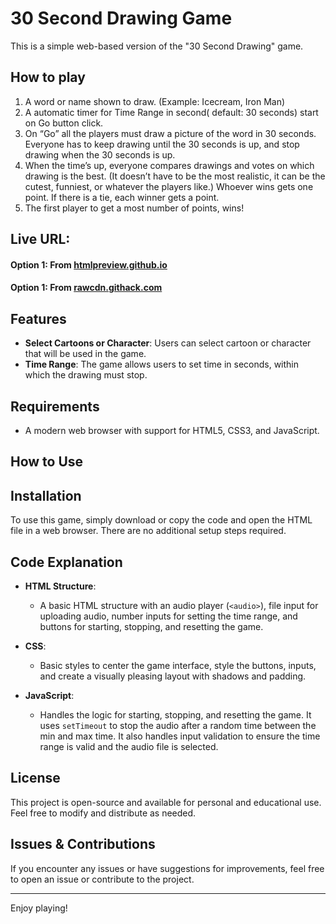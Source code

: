 # 30 Second Drawing Game

This is a simple web-based version of the "30 Second Drawing" game.

## How to play
1. A word or name shown to draw. (Example: Icecream, Iron Man)
2. A automatic timer for Time Range in second( default: 30 seconds) start on Go button click.
3. On “Go” all the players must draw a picture of the word in 30 seconds. Everyone has to keep drawing until the 30 seconds is up, and stop drawing when the 30 seconds is up.
4.  When the time’s up, everyone compares drawings and votes on which drawing is the best. (It doesn’t have to be the most realistic, it can be the cutest, funniest, or whatever the players like.)  Whoever wins gets one point.  If there is a tie, each winner gets a point.
5. The first player to get a most number of points, wins!

## Live URL: 
#### Option 1: From [htmlpreview.github.io](https://htmlpreview.github.io/?https://github.com/KhemnarMayuresh/Tools/blob/main/30%20Second%20Drawing%20Game/30sDrawingGame.html)

#### Option 1: From [rawcdn.githack.com](https://rawcdn.githack.com/KhemnarMayuresh/Tools/blob/main/30%20Second%20Drawing%20Game/30sDrawingGame.html)


## Features

- **Select Cartoons or Character**: Users can select cartoon or character that will be used in the game.
- **Time Range**: The game allows users to set time in seconds, within which the drawing must stop.

## Requirements

- A modern web browser with support for HTML5, CSS3, and JavaScript.

## How to Use

## Installation

To use this game, simply download or copy the code and open the HTML file in a web browser. There are no additional setup steps required.

## Code Explanation

- **HTML Structure**:
  - A basic HTML structure with an audio player (`<audio>`), file input for uploading audio, number inputs for setting the time range, and buttons for starting, stopping, and resetting the game.
  
- **CSS**:
  - Basic styles to center the game interface, style the buttons, inputs, and create a visually pleasing layout with shadows and padding.

- **JavaScript**:
  - Handles the logic for starting, stopping, and resetting the game. It uses `setTimeout` to stop the audio after a random time between the min and max time. It also handles input validation to ensure the time range is valid and the audio file is selected.

## License

This project is open-source and available for personal and educational use. Feel free to modify and distribute as needed.

## Issues & Contributions

If you encounter any issues or have suggestions for improvements, feel free to open an issue or contribute to the project. 

---

Enjoy playing!